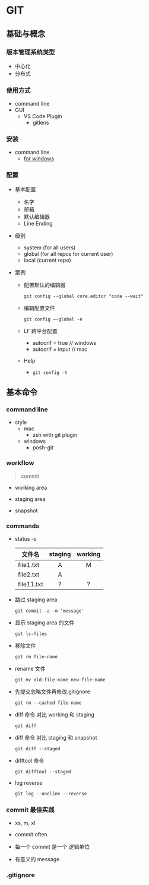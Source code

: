 # GIT

## 基础与概念

### 版本管理系统类型

- 中心化
- 分布式

### 使用方式

- command line
- GUI
  - VS Code Plugin
    - gitlens

### 安装

- command line
  - [for windows](www.gitforwindows.org)

### 配置

- 基本配置

  - 名字
  - 邮箱
  - 默认编辑器
  - Line Ending

- 级别

  - system (for all users)
  - global (for all repos for current user)
  - local (current repo)

- 案例

  - 配置默认的编辑器

    `git config --global core.editor "code --wait"`

  - 编辑配置文件

    `git config —-global -e`

  - LF 跨平台配置

    - autocrlf = true // windows
    - autocrlf = input // mac

  - Help
    - `git config -h`

## 基本命令

### command line

- style
  - mac
    - zsh with git plugin
  - windows
    - posh-git

### workflow

> commit

- working area

- staging area

- snapshot

### commands

- status -s

  | 文件名     | staging | working |
  | ---------- | :-----: | :-----: |
  | file1.txt  |    A    |    M    |
  | file2.txt  |    A    |         |
  | file11.txt |    ?    |    ?    |

- 跳过 staging area

  `git commit -a -m 'message'`

- 显示 staging area 的文件

  `git ls-files`

- 移除文件

  `git rm file-name`

- rename 文件

  `git mv old-file-name new-file-name`

- 先提交忽略文件再修改.gitignore

  `git rm --cached file-name`

- diff 命令 对比 working 和 staging

  `git diff`

- diff 命令 对比 staging 和 snapshot

  `git diff --staged`

- difftool 命令

  `git difftool --staged`

- log reverse

  `git log --oneline --reverse`

### commit 最佳实践

- xs, m, xl

- commit often

- 每一个 commit 是一个 逻辑单位

- 有意义的 message

### .gitignore

